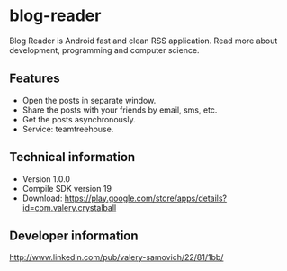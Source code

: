 blog-reader
===========

Blog Reader is Android fast and clean RSS application. Read more about development, programming and computer science.

Features
--------

- Open the posts in separate window.
- Share the posts with your friends by email, sms, etc.
- Get the posts asynchronously.
- Service: teamtreehouse.

Technical information
---------------------
- Version 1.0.0
- Compile SDK version 19
- Download: https://play.google.com/store/apps/details?id=com.valery.crystalball


Developer information
---------------------
http://www.linkedin.com/pub/valery-samovich/22/81/1bb/
